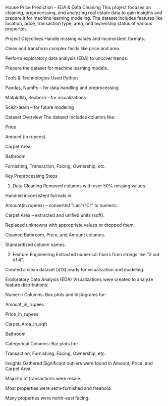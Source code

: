 House Price Prediction - EDA & Data Cleaning
This project focuses on cleaning, preprocessing, and analyzing real estate data to gain insights and prepare it for machine learning modeling. The dataset includes features like location, price, transaction type, area, and ownership status of various properties.

Project Objectives
Handle missing values and inconsistent formats.

Clean and transform complex fields like price and area.

Perform exploratory data analysis (EDA) to uncover trends.

Prepare the dataset for machine learning models.

Tools & Technologies Used
Python

Pandas, NumPy – for data handling and preprocessing

Matplotlib, Seaborn – for visualizations

Scikit-learn – for future modeling

Dataset Overview
The dataset includes columns like:

Price

Amount (in rupees)

Carpet Area

Bathroom

Furnishing, Transaction, Facing, Ownership, etc.

Key Preprocessing Steps
1. Data Cleaning
Removed columns with over 50% missing values.

Handled inconsistent formats in:

Amount(in rupees) – converted "Lac"/"Cr" to numeric.

Carpet Area – extracted and unified units (sqft).

Replaced unknowns with appropriate values or dropped them.

Cleaned Bathroom, Price, and Amount columns.

Standardized column names.

2. Feature Engineering
Extracted numerical floors from strings like “2 out of 4”.

Created a clean dataset (df3) ready for visualization and modeling.

Exploratory Data Analysis (EDA)
Visualizations were created to analyze feature distributions:

Numeric Columns:
Box plots and histograms for:

Amount_in_rupees

Price_in_rupees

Carpet_Area_in_sqft

Bathroom

Categorical Columns:
Bar plots for:

Transaction, Furnishing, Facing, Ownership, etc.

Insights Gathered
Significant outliers were found in Amount, Price, and Carpet Area.

Majority of transactions were resale.

Most properties were semi-furnished and freehold.

Many properties were north-east facing.
